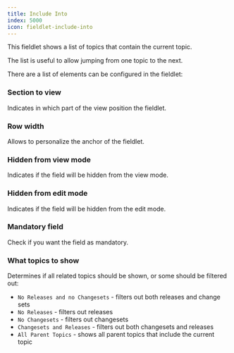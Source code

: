 ```yaml
---
title: Include Into
index: 5000
icon: fieldlet-include-into
---
```


This fieldlet shows a list of topics that contain the current topic.

The list is useful to allow jumping from one topic to the next.

There are a list of elements can be configured in the fieldlet:

### Section to view

Indicates in which part of the view position the fieldlet.

### Row width

Allows to personalize the anchor of the fieldlet.

### Hidden from view mode

Indicates if the field will be hidden from the view mode.

### Hidden from edit mode

Indicates if the field will be hidden from the edit mode.

### Mandatory field

Check if you want the field as mandatory.

### What topics to show

Determines if all related topics should be shown, or some should be filtered out:

- `No Releases and no Changesets` - filters out both releases and change sets
- `No Releases`  - filters out releases
- `No Changesets` - filters out changesets
- `Changesets and Releases` - filters out both changesets and releases
- `All Parent Topics` - shows all parent topics that include the current topic


